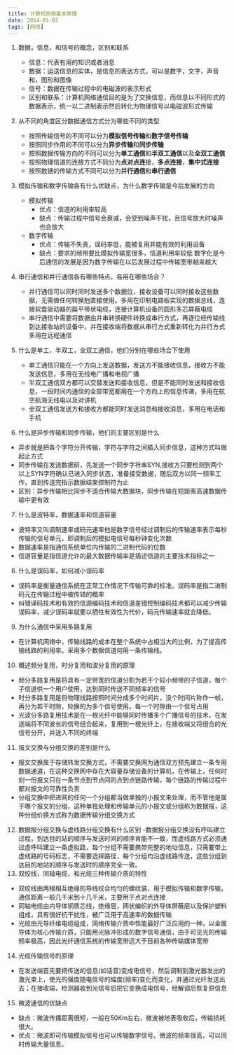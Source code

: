 ```yaml
---
title: 计算机网络基本原理
date: 2014-01-02
tags: [网络]
---
```


1. 数据，信息，和信号的概念，区别和联系
    - 信息：代表有用的知识或者消息
    - 数据：运送信息的实体，是信息的表达方式，可以是数字，文字，声音和，图形和图像
    - 信号：数据在传输过程中的电磁波的表示形式
    - 区别和联系：计算机网络通信目的是为了交换信息，而信息以不同形式的数据表示，统一以二进制表示然后转化为物理信号以电磁波形式传输
    
2. 从不同的角度区分数据通信方式分为哪些不同的类型
    - 按照传输信号的不同可以分为**模拟信号传输**和**数字信号传输**
    - 按照同步作用的不同可以分为**异步传输**和**同步传输**
    - 按照数据传输方向的不同可以分为**单工通信**和**半双工通信**以及**全双工通信**
    - 按照物理信道的连接方式不同分为**点对点连**接，**多点连接**，**集中式连接**
    - 按照数据的传输方式不同可以分为**并行通信**和**串行通信**
    
3. 模拟传输和数字传输各有什么优缺点，为什么数字传输是今后发展的方向
    - 模拟传输
        - 优点：信道的利用率较高
        - 缺点：传输过程中信号会衰减，会受到噪声干扰，且信号放大时噪声也会放大
    - 数字传输
        - 优点：传输不失真，误码率低，能被复用并能有效的利用设备
        - 缺点：要求的频带要比模拟传输宽很多，信道利用率较低
    数字化是今后通信的发展是因为数字传输在以后发展过程中传输宽带越来越大
4. 串行通信和并行通信各有哪些特点，各用在哪些场合？
    - 并行通信可以同时同时发送多个数据位，接收设备可以同时接收这些数据，无需做任何转换尅直接使用。多用在印制电路板实现的数据总线，连接软盘驱动器的扁平带状电缆，连接计算机设备的圆形多芯屏蔽电缆
    - 串行通信中需要将数据由并串转换硬件转换成串行方式，再逐位经传输线到达接收站的设备中，并在接收端将数据从串行方式重新转化为并行方式多用在远程通信
5.  什么是单工，半双工，全双工通信，他们分别在哪些场合下使用
    - 单工通信只能在一个方向上发送数据，发送方不能接收信息，接收方不能发送信息，多用在无线电广播和电视广播
    - 半双工通信双方都可以交替发送和接收信息，但是不能同时发送和接收信息，一段时间内通信的全部带宽都用在一个方向上的信息传递，多用在航空航海无线电以及对讲机
    - 全双工通信发送方和接收方都能同时发送消息和接收消息，多用在电话和手机
6.  什么是异步传输和同步传输，他们的主要区别是什么
   - 异步就是把各个字符分开传输，字符与字符之间插入同步信息，这种方式叫做起止方式
   - 同步传输在发送数据前，先发送一个同步字符串SYN,接收方只要检测到两个以上SYN字符确认已进入同步状态，准备接受数据，随后双方以同一频率工作，直到传送完指示数据结束控制符为止
   - 区别：异步传输相比同步不适合传输大数据块，同步传输在短距离高速数据传输中更有效
7.  什么是波特率，数据速率和信道容量
   - 波特率又叫调制速率或码元速率他是数字信号经过调制后的传输速率表示每秒传输的信号单元，即调制后的模拟电信号每秒钟变化次数
   - 数据速率是指通信系统单位内传输的二进制代码的位数
   - 信道容量是指信道允许的最大数据传输率是描述信道的主要技术指标之一
8.  什么是误码率，如何减小误码率
   - 误码率是衡量通信系统在正常工作情况下传输可靠的标准。误码率是指二进制码元在传输过程中被传错的概率
   - 纠错译码技术和有效的信源编码技术和信道差错控制编码技术都可以减少传输误码率，减少误码率就要以牺牲有效性为代价，码元传输速率就会降低。
9.  为什么通信中采用多路复用
   - 在计算机网络中，传输线路的成本在整个系统中占相当大的比例，为了提高传输线路的利用率。采用多个数据信道何用一条传输线。
10.  概述频分复用，时分复用和波分复用的原理
   - 频分多路复用是将具有一定带宽的信道分割为若干个较小频带的子信道，每个子信道供一个用户使用，达到同时传送不同频率的信号
   - 时分多路复用是将物理线路按照时间分成多个时间片，没个时间片称作一帧，再分为若干时隙，轮换的为多个信号使用，每一个时隙由一个信号占用
   - 光波分多路复用技术是在一根光纤中能够同时传播多个广播信号的技术，在发送端将不同波长的信号组合起来，复用到一根光纤上，在接收端又将组合的光信号分开，并送入不同的终端
11.  报文交换与分组交换的差别是什么
   - 报文交换属于存储转发交换方式，不需要交换网为通信双方预先建立一条专用数据通道，在这种交换网中存在大容量存储设备的计算机，在传输上，任何时刻一份报文只在一条节点到节点间的点到点链路传输，每个链路的传输过程中都对报文的可靠性负责
   - 分组交换中把进网的任何一个分组都当做单独的小报文来处理，而不管他是属于哪个报文的分组，这种单独处理和传输单元的小报文或分组称为数据报，这种分组价换方式称为数据传输分组交换方式
12.  数据报分组交换与虚线路分组交换有什么区别
   -数据报分组交换没有呼叫建立过程，到达目的站的顺序与发送时间的顺序肯能不一致，而虚线路方式必须通过虚呼叫建立一条虚拟路，每个分组不需要携带完整的地址信息，只需要带上虚线路的号码标志，不需要选择路径，每个分组均沿虚线路传送，这些分组到达目的地站的顺序与发送时的顺序完全一致。
13.  双绞线，同轴电缆，和光缆三种传输介质的特性
  - 双绞线由两根相互绝缘的导线绞合均匀的螺纹装，用于模拟传输和数字传输，通信距离一般几千米到十几千米，主要用于点对点连接 
  - 同轴电缆由内导体铜质芯线，绝缘层，网状编织的外导体屏蔽层以及保护塑料组成，具有很好抗干扰性，被广泛用于高速率的数据传输
  - 光缆由光导纤维电缆组成，网络传输介质中性能最好广泛应用的一种，以金属导体为核心传输介质，只能用光脉冲形成的数字信号通信，由于可见光的传输频率极高，因此光纤通信系统的传输宽带远大于目前各种传输媒体宽带
14. 光缆传输信号的原理
  -  在发送端首先要把传送的信息(如话音)变成电信号，然后调制到激光器发出的激光束上，使光的强度随电信号的幅度(频率)变化而变化，并通过光纤发送出去；在接收端，检测器收到光信号后把它变换成电信号，经解调后恢复原信息
15. 微波通信的优缺点
  - 缺点：微波传播距离很短，一般在50Km左右，微波被地表吸收后，传输损耗很大。
  - 优点：微波即可传输模拟信号也可以传输数字信号。微波的频率很高，可以同时传输大量信息。

